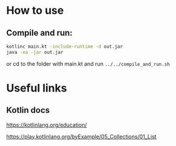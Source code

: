 # How to use

## Compile and run:
```bash
kotlinc main.kt -include-runtime -d out.jar
java -ea -jar out.jar
```
or cd to the folder with main.kt and run `../../compile_and_run.sh`

# Useful links

## Kotlin docs

https://kotlinlang.org/education/

https://play.kotlinlang.org/byExample/05_Collections/01_List

